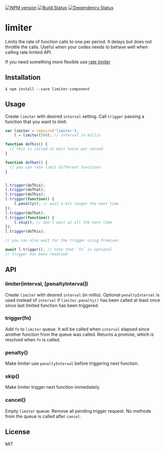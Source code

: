 [![NPM version][npm-image]][npm-url]
[![Build Status][build-image]][build-url]
[![Dependency Status][deps-image]][deps-url]

# limiter

  Limits the rate of function calls to one per period. It delays but does not throttle the calls.
  Useful when your codes needs to behave well when calling rate limited API.

  If you need something more flexible use [rate limiter](https://npmjs.org/package/limiter)

## Installation

    $ npm install --save limiter-component

## Usage

Create `limiter` with desired `interval` setting. Call `trigger` passing a function that you want to
limit.

```javascript
var limiter = require('limiter'),
	l = limiter(500); // interval in millis

function doThis() {
  // this is called at most twice per second
}

function doThat() {
  // you can rate limit different functions
}


l.trigger(doThis);
l.trigger(doThat);
l.trigger(doThis);
l.trigger(function() {
	l.penalty(); // wait a bit longer the next time
});
l.trigger(doThat);
l.trigger(function() {
	l.skip(); // don't wait at all the next time
});
l.trigger(doThis);

// you can also wait for the trigger using Promises

await l.trigger(); // note that `fn` is optional
// trigger has been resolved
```

## API

### limiter(interval, [penaltyInterval])

Create `limiter` with desired `interval` (in millis). Optional `penaltyInterval` is used instead of
`interval` if `limiter.penalty()` has been called at least once since last limited function has been
triggered.

### trigger(fn)

Add `fn` to `limiter` queue. It will be called when `interval` elapsed since another function from
the queue was called. Returns a promise, which is resolved when `fn` is called.

### penalty()

Make limiter use `penaltyInterval` before triggering next function.

### skip()

Make limiter trigger next function immediately.

### cancel()

Empty `limiter` queue. Remove all pending trigger request. No methods from the queue is called after
`cancel`.

## License

  MIT

[npm-image]: https://img.shields.io/npm/v/limiter-component
[npm-url]: https://npmjs.org/package/limiter-component

[build-url]: https://github.com/pirxpilot/limiter/actions/workflows/check.yaml
[build-image]: https://img.shields.io/github/workflow/status/pirxpilot/limiter/check

[deps-image]: https://img.shields.io/librariesio/release/npm/limiter-component
[deps-url]: https://libraries.io/npm/limiter-component
